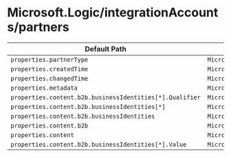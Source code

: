 # Microsoft.Logic/integrationAccounts/partners

| Default Path | Alias |
|---|---|
| `properties.partnerType` | `Microsoft.Logic/integrationAccounts/partners/partnerType` |
| `properties.createdTime` | `Microsoft.Logic/integrationAccounts/partners/createdTime` |
| `properties.changedTime` | `Microsoft.Logic/integrationAccounts/partners/changedTime` |
| `properties.metadata` | `Microsoft.Logic/integrationAccounts/partners/metadata` |
| `properties.content.b2b.businessIdentities[*].Qualifier` | `Microsoft.Logic/integrationAccounts/partners/content.b2b.businessIdentities[*].Qualifier` |
| `properties.content.b2b.businessIdentities[*]` | `Microsoft.Logic/integrationAccounts/partners/content.b2b.businessIdentities[*]` |
| `properties.content.b2b.businessIdentities` | `Microsoft.Logic/integrationAccounts/partners/content.b2b.businessIdentities` |
| `properties.content.b2b` | `Microsoft.Logic/integrationAccounts/partners/content.b2b` |
| `properties.content` | `Microsoft.Logic/integrationAccounts/partners/content` |
| `properties.content.b2b.businessIdentities[*].Value` | `Microsoft.Logic/integrationAccounts/partners/content.b2b.businessIdentities[*].Value` |


